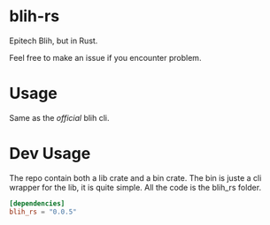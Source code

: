 # blih-rs

Epitech Blih, but in Rust.

Feel free to make an issue if you encounter problem.

# Usage

Same as the *official* blih cli.

# Dev Usage

The repo contain both a lib crate and a bin crate. The bin is juste a cli wrapper for the lib, it is quite simple. All the code is the blih_rs folder.

```toml
[dependencies]
blih_rs = "0.0.5"
```
